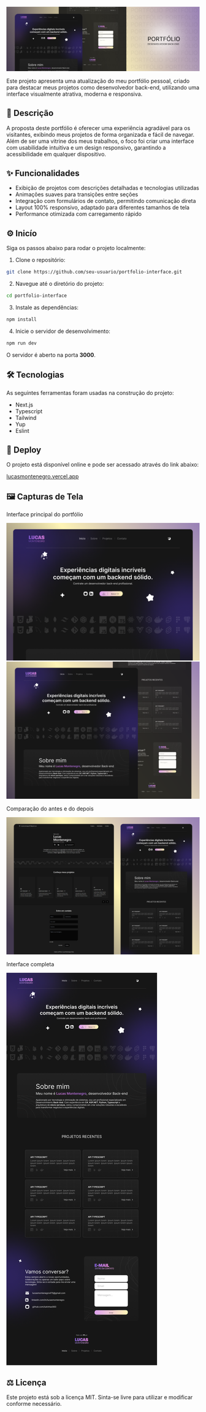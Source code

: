 ![Banner](/public/images/banner.png "Banner Portfólio Back-end")

Este projeto apresenta uma atualização do meu portfólio pessoal, criado para destacar meus projetos como desenvolvedor back-end, utilizando uma interface visualmente atrativa, moderna e responsiva.

## 👋 Descrição

A proposta deste portfólio é oferecer uma experiência agradável para os visitantes, exibindo meus projetos de forma organizada e fácil de navegar. Além de ser uma vitrine dos meus trabalhos, o foco foi criar uma interface com usabilidade intuitiva e um design responsivo, garantindo a acessibilidade em qualquer dispositivo.

## ✨ Funcionalidades

- Exibição de projetos com descrições detalhadas e tecnologias utilizadas
- Animações suaves para transições entre seções
- Integração com formulários de contato, permitindo comunicação direta
- Layout 100% responsivo, adaptado para diferentes tamanhos de tela
- Performance otimizada com carregamento rápido

## ⚙️ Inicío

Siga os passos abaixo para rodar o projeto localmente:

1. Clone o repositório:

```bash
git clone https://github.com/seu-usuario/portfolio-interface.git
```

2. Navegue até o diretório do projeto:

```bash
cd portfolio-interface
```

3. Instale as dependências:

```bash
npm install
```

4. Inicie o servidor de desenvolvimento:

```bash
npm run dev
```

O servidor é aberto na porta **3000**.

## 🛠️ Tecnologias

As seguintes ferramentas foram usadas na construção do projeto:

- Next.js
- Typescript
- Tailwind
- Yup
- Eslint

## 🎉 Deploy

O projeto está disponível online e pode ser acessado através do link abaixo:

[lucasmontenegro.vercel.app](https://lucasmontenegro.vercel.app/)

## 🖼️ Capturas de Tela

Interface principal do portfólio

![Principal](/public/images/desktop.png)
![Interface](/public/images/desktopFull.png)

Comparação do antes e do depois

![Comparação](/public/images/comparison.png)

Interface completa

![Comparação](/public/images/fullInterface.png)

## ⚖️ Licença

Este projeto está sob a licença MIT. Sinta-se livre para utilizar e modificar conforme necessário.
